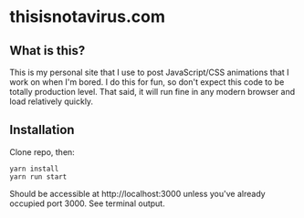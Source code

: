 # thisisnotavirus.com

## What is this?

This is my personal site that I use to post JavaScript/CSS animations that I work on when I'm bored. I do this for fun, so don't expect this code to be totally production level. That said, it will run fine in any modern browser and load relatively quickly.

## Installation

Clone repo, then:

```
yarn install
yarn run start
```

Should be accessible at http://localhost:3000 unless you've already occupied port 3000. See terminal output.

